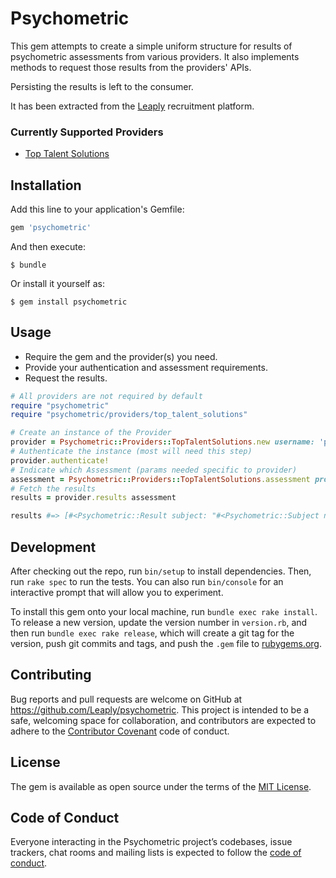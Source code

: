 # Psychometric

This gem attempts to create a simple uniform structure for results of
psychometric assessments from various providers. It also implements methods to
request those results from the providers' APIs.

Persisting the results is left to the consumer.

It has been extracted from the [Leaply](https://leap.ly) recruitment platform.

### Currently Supported Providers

* [Top Talent Solutions](https://www.tts-talent.com/)

## Installation

Add this line to your application's Gemfile:

```ruby
gem 'psychometric'
```

And then execute:

    $ bundle

Or install it yourself as:

    $ gem install psychometric

## Usage

* Require the gem and the provider(s) you need.
* Provide your authentication and assessment requirements.
* Request the results.

```ruby
# All providers are not required by default
require "psychometric"
require "psychometric/providers/top_talent_solutions"

# Create an instance of the Provider
provider = Psychometric::Providers::TopTalentSolutions.new username: 'psycho@metric.com', password: 'insecure'
# Authenticate the instance (most will need this step)
provider.authenticate!
# Indicate which Assessment (params needed specific to provider)
assessment = Psychometric::Providers::TopTalentSolutions.assessment project_id: 1234, model_id: 5678
# Fetch the results
results = provider.results assessment

results #=> [#<Psychometric::Result subject: "#<Psychometric::Subject name: "John Doe" identity: "8801235111088">" values: {"Numbers"=>"5", "Letters"=>"7", "Shapes"=>"3"}>]
```

## Development

After checking out the repo, run `bin/setup` to install dependencies. Then, run `rake spec` to run the tests. You can also run `bin/console` for an interactive prompt that will allow you to experiment.

To install this gem onto your local machine, run `bundle exec rake install`. To release a new version, update the version number in `version.rb`, and then run `bundle exec rake release`, which will create a git tag for the version, push git commits and tags, and push the `.gem` file to [rubygems.org](https://rubygems.org).

## Contributing

Bug reports and pull requests are welcome on GitHub at https://github.com/Leaply/psychometric. This project is intended to be a safe, welcoming space for collaboration, and contributors are expected to adhere to the [Contributor Covenant](http://contributor-covenant.org) code of conduct.

## License

The gem is available as open source under the terms of the [MIT License](https://opensource.org/licenses/MIT).

## Code of Conduct

Everyone interacting in the Psychometric project’s codebases, issue trackers, chat rooms and mailing lists is expected to follow the [code of conduct](https://github.com/Leaply/psychometric/blob/master/CODE_OF_CONDUCT.md).
